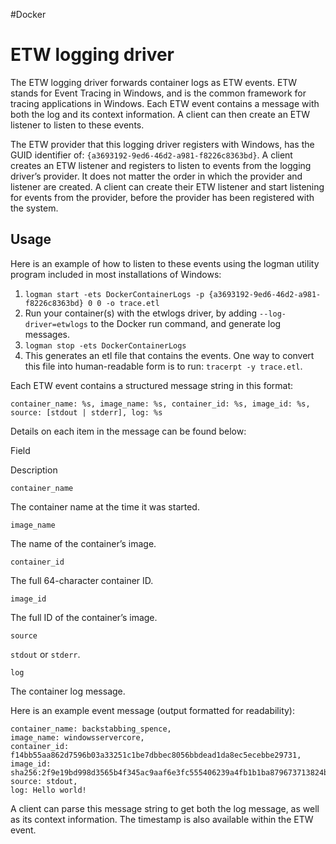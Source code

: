 #Docker 
# ETW logging driver
The ETW logging driver forwards container logs as ETW events. ETW stands for Event Tracing in Windows, and is the common framework for tracing applications in Windows. Each ETW event contains a message with both the log and its context information. A client can then create an ETW listener to listen to these events.

The ETW provider that this logging driver registers with Windows, has the GUID identifier of: `{a3693192-9ed6-46d2-a981-f8226c8363bd}`. A client creates an ETW listener and registers to listen to events from the logging driver’s provider. It does not matter the order in which the provider and listener are created. A client can create their ETW listener and start listening for events from the provider, before the provider has been registered with the system.

## Usage[](https://docs.docker.com/config/containers/logging/etwlogs/#usage)

Here is an example of how to listen to these events using the logman utility program included in most installations of Windows:

1.  `logman start -ets DockerContainerLogs -p {a3693192-9ed6-46d2-a981-f8226c8363bd} 0 0 -o trace.etl`
2.  Run your container(s) with the etwlogs driver, by adding `--log-driver=etwlogs` to the Docker run command, and generate log messages.
3.  `logman stop -ets DockerContainerLogs`
4.  This generates an etl file that contains the events. One way to convert this file into human-readable form is to run: `tracerpt -y trace.etl`.

Each ETW event contains a structured message string in this format:

```
container_name: %s, image_name: %s, container_id: %s, image_id: %s, source: [stdout | stderr], log: %s
```

Details on each item in the message can be found below:

Field

Description

`container_name`

The container name at the time it was started.

`image_name`

The name of the container’s image.

`container_id`

The full 64-character container ID.

`image_id`

The full ID of the container’s image.

`source`

`stdout` or `stderr`.

`log`

The container log message.

Here is an example event message (output formatted for readability):

```
container_name: backstabbing_spence,
image_name: windowsservercore,
container_id: f14bb55aa862d7596b03a33251c1be7dbbec8056bbdead1da8ec5ecebbe29731,
image_id: sha256:2f9e19bd998d3565b4f345ac9aaf6e3fc555406239a4fb1b1ba879673713824b,
source: stdout,
log: Hello world!
```

A client can parse this message string to get both the log message, as well as its context information. The timestamp is also available within the ETW event.